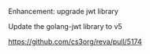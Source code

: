 Enhancement: upgrade jwt library

Update the golang-jwt library to v5

https://github.com/cs3org/reva/pull/5174